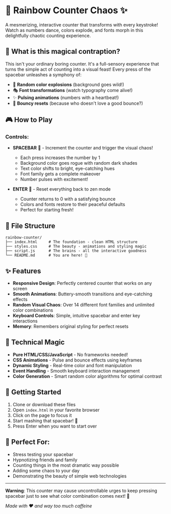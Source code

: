 # 🎨 Rainbow Counter Chaos ✨

A mesmerizing, interactive counter that transforms with every keystroke! Watch as numbers dance, colors explode, and fonts morph in this delightfully chaotic counting experience.

## 🚀 What is this magical contraption?

This isn't your ordinary boring counter. It's a full-sensory experience that turns the simple act of counting into a visual feast! Every press of the spacebar unleashes a symphony of:
- 🌈 **Random color explosions** (background goes wild!)
- 🎭 **Font transformations** (watch typography come alive!)
- ✨ **Pulsing animations** (numbers with a heartbeat!)
- 🎢 **Bouncy resets** (because who doesn't love a good bounce?)

## 🎮 How to Play

### Controls:
- **SPACEBAR** 🚀 - Increment the counter and trigger the visual chaos!
  - Each press increases the number by 1
  - Background color goes rogue with random dark shades
  - Text color shifts to bright, eye-catching hues
  - Font family gets a complete makeover
  - Number pulses with excitement!

- **ENTER** 🔄 - Reset everything back to zen mode
  - Counter returns to 0 with a satisfying bounce
  - Colors and fonts restore to their peaceful defaults
  - Perfect for starting fresh!

## 📁 File Structure

```
rainbow-counter/
├── index.html     # The foundation - clean HTML structure
├── styles.css     # The beauty - animations and styling magic
├── script.js      # The brains - all the interactive goodness
└── README.md      # You are here! 👋
```

## ✨ Features

- **Responsive Design**: Perfectly centered counter that works on any screen
- **Smooth Animations**: Buttery-smooth transitions and eye-catching effects
- **Random Visual Chaos**: Over 14 different font families and unlimited color combinations
- **Keyboard Controls**: Simple, intuitive spacebar and enter key interactions
- **Memory**: Remembers original styling for perfect resets

## 🎨 Technical Magic

- **Pure HTML/CSS/JavaScript** - No frameworks needed!
- **CSS Animations** - Pulse and bounce effects using keyframes
- **Dynamic Styling** - Real-time color and font manipulation
- **Event Handling** - Smooth keyboard interaction management
- **Color Generation** - Smart random color algorithms for optimal contrast

## 🚀 Getting Started

1. Clone or download these files
2. Open `index.html` in your favorite browser
3. Click on the page to focus it
4. Start mashing that spacebar! 🎉
5. Press Enter when you want to start over

## 🎪 Perfect For:

- Stress testing your spacebar
- Hypnotizing friends and family
- Counting things in the most dramatic way possible
- Adding some chaos to your day
- Demonstrating the beauty of simple web technologies

---

**Warning**: This counter may cause uncontrollable urges to keep pressing spacebar just to see what color combination comes next! 🌈

*Made with ❤️ and way too much caffeine*

